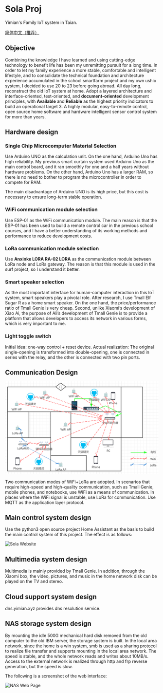 # Sola Proj
Yimian's Family IoT system in Taian.

[简体中文（推荐）](./zh.md)

## Objective
Combining the knowledge I have learned and using cutting-edge technology to benefit life has been my unremitting pursuit for a long time. In order to let my family experience a more stable, comfortable and intelligent lifestyle, and to consolidate the technical foundation and architecture experience accumulated in the school smartfarm project and my own ushio system, I decided to use 20 to 23 before going abroad. All day long, reconstruct the old IoT system at home. Adopt a layered architecture and interface-oriented, test-oriented, and **document-oriented** development principles, with **Available** and **Reliable** as the highest priority indicators to build an operational target 3. A highly modular, easy-to-remote control, open source home software and hardware intelligent sensor control system for more than years.

##  Hardware design

### Single Chip Microcomputer Material Selection
Use Arduino UNO as the calculation unit. On the one hand, Arduino Uno has high reliability. My previous smart curtain system used Arduino Uno as the main control board, and it ran smoothly for one and a half years without hardware problems. On the other hand, Arduino Uno has a larger RAM, so there is no need to bother to program the microcontroller in order to compete for RAM.

The main disadvantage of Arduino UNO is its high price, but this cost is necessary to ensure long-term stable operation.

### WiFi communication module selection

Use ESP-01 as the WiFi communication module. The main reason is that the ESP-01 has been used to build a remote control car in the previous school courses, and I have a better understanding of its working methods and performance to reduce development costs.

### LoRa communication module selection

Use **Anxinke LORA RA-02 LORA** as the communication module between LoRa node and LoRa gateway. The reason is that this module is used in the surf project, so I understand it better.

### Smart speaker selection

As the most important interface for human-computer interaction in this IoT system, smart speakers play a pivotal role. After research, I use Tmall Elf Sugar R as a home smart speaker. On the one hand, the price/performance ratio of Tmall Genie is very cheap. Second, unlike Xiaomi’s development of Xiao Ai, the purpose of Ali’s development of Tmall Genie is to provide a platform that allows developers to access its network in various forms, which is very important to me.

### Light toggle switch

Initial idea: one-way control + reset device.
Actual realization: The original single-opening is transformed into double-opening, one is connected in series with the relay, and the other is connected with two pin ports.


## Communication Design

![Network Topology Diagram](docs/img/img_43b85bd4_1096x660_8_null_normal.png)

Two communication modes of WiFi+LoRa are adopted. In scenarios that require high-speed and high-quality communication, such as Tmall Genie, mobile phones, and notebooks, use WiFi as a means of communication. In places where the WiFi signal is unstable, use LoRa for communication. Use MQTT as the application layer protocol.

## Main control system design

Use the python3 open source project Home Assistant as the basis to build the main control system of this project. The effect is as follows:

![Sola Website](docs/img/img_c1a1b81_1895x859_8_null_normal.jpeg)

## Multimedia system design

Multimedia is mainly provided by Tmall Genie. In addition, through the Xiaomi box, the video, pictures, and music in the home network disk can be played on the TV and stereo.

## Cloud support system design

dns.yimian.xyz provides dns resolution service.

## NAS storage system design

By mounting the idle 500G mechanical hard disk removed from the old computer to the old IBM server, the storage system is built.
In the local area network, since the home is a win system, smb is used as a sharing protocol to realize file transfer and supports mounting in the local area network. The speed is stable, and the whole network reads and writes about 10MB/s. Access to the external network is realized through http and frp reverse generation, but the speed is slow.

The following is a screenshot of the web interface:

![NAS Web Page](docs/img/img_352da66_1866x814_8_null_normal.jpeg)

